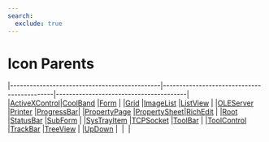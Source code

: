 ```yaml
---
search:
  exclude: true
---
```


<h1 class="heading"><span class="name">Icon Parents</span></h1>

|----------------------------------------------|--------------------------------------------|----------------------------------------|
|[ActiveXControl](../objects/activexcontrol.md)|[CoolBand](../objects/coolband.md)          |[Form](../objects/form.md)              |
|[Grid](../objects/grid.md)                    |[ImageList](../objects/imagelist.md)        |[ListView](../objects/listview.md)      |
|[OLEServer](../objects/oleserver.md)          |[Printer](../objects/printer.md)            |[ProgressBar](../objects/progressbar.md)|
|[PropertyPage](../objects/propertypage.md)    |[PropertySheet](../objects/propertysheet.md)|[RichEdit](../objects/richedit.md)      |
|[Root](../objects/root.md)                    |[StatusBar](../objects/statusbar.md)        |[SubForm](../objects/subform.md)        |
|[SysTrayItem](../objects/systrayitem.md)      |[TCPSocket](../objects/tcpsocket.md)        |[ToolBar](../objects/toolbar.md)        |
|[ToolControl](../objects/toolcontrol.md)      |[TrackBar](../objects/trackbar.md)          |[TreeView](../objects/treeview.md)      |
|[UpDown](../objects/updown.md)                |&nbsp;                                      |&nbsp;                                  |
